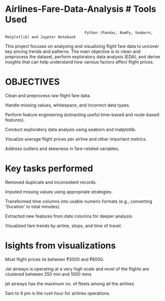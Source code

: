 # Airlines-Fare-Data-Analysis          # Tools Used
                                        Python (Pandas, NumPy, Seaborn, Matplotlib) and Juypter Notebook

                                                    
This project focuses on analyzing and visualizing flight fare data to uncover key pricing trends and patterns.
The main objective is to clean and preprocess the dataset, perform exploratory data analysis (EDA), and derive insights that can help understand how various factors affect flight prices.

# OBJECTIVES
Clean and preprocess raw flight fare data.

Handle missing values, whitespace, and incorrect data types.

Perform feature engineering (extracting useful time-based and route-based features).

Conduct exploratory data analysis using seaborn and matplotlib.

Visualize average flight prices per airline and other important metrics.

Address outliers and skewness in fare-related variables.

# Key tasks performed

Removed duplicate and inconsistent records.

Imputed missing values using appropriate strategies.

Transformed time columns into usable numeric formats (e.g., converting 'Duration' to total minutes).

Extracted new features from date columns for deeper analysis.

Visualized fare trends by airline, stops, and time of travel.

# Isights from visualizations

 Most flight prices lie between ₹3000 and ₹8000.
 
 Jet airways is operating at a very high scale and  most of the flights are clustered between 250 min and 1000 mins

 jet airways has the maximum no. of fleets among all the airlines

  5am to 9 pm is the rush hour for airlines operations.
 
